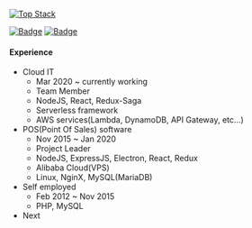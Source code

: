 [![Top Stack](https://widget.realdeveloper.pro/api/top?stack=Node.js,React,Electron)](https://github.com/young-kr)

[![Badge](https://widget.realdeveloper.pro/api/badge?title=What%20I%20am%20VERY%20GOOD%20at&badges=Node.js,React,Redux-Saga,Electron,Express.js,AWS%20Lambda,AWS%20API%20GW,AWS%20DynamoDB,AWS%20SQS,AWS%20S3,AWS%20Cognito,AWS%20AppSync,AWS%20Amplify)](https://github.com/young-kr)
[![Badge](https://widget.realdeveloper.pro/api/badge?title=Also%20I%20can%20do&badges=React%20Native,HTML5,CSS3,PHP,JSP,MySQL,MariaDB,Linux,NginX)](https://github.com/young-kr)

#### Experience
* Cloud IT
  - Mar 2020 ~ currently working
  - Team Member
  - NodeJS, React, Redux-Saga
  - Serverless framework
  - AWS services(Lambda, DynamoDB, API Gateway, etc...)
* POS(Point Of Sales) software
  - Nov 2015 ~ Jan 2020
  - Project Leader
  - NodeJS, ExpressJS, Electron, React, Redux
  - Alibaba Cloud(VPS)
  - Linux, NginX, MySQL(MariaDB)
* Self employed
  - Feb 2012 ~ Nov 2015
  - PHP, MySQL
* Next

<!-- [![Repository Card](https://widget.realdeveloper.pro/api/card?user=young-kr&repo=adserver-tutorial&locale=en)](https://github.com/young-kr/adserver-tutorial)
[![Repository Card](https://widget.realdeveloper.pro/api/card?user=young-kr&repo=one-page-template&locale=en)](https://github.com/young-kr/one-page-template) -->

<!--
**young-kr/young-kr** is a ✨ _special_ ✨ repository because its `README.md` (this file) appears on your GitHub profile.

Here are some ideas to get you started:

- 🔭 I’m currently working on ...
- 🌱 I’m currently learning ...
- 👯 I’m looking to collaborate on ...
- 🤔 I’m looking for help with ...
- 💬 Ask me about ...
- 📫 How to reach me: ...
- 😄 Pronouns: ...
- ⚡ Fun fact: ...
-->
